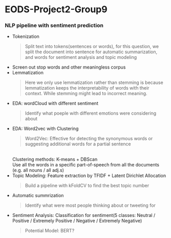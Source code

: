 # EODS-Project2-Group9

### NLP pipeline with sentiment prediction
* Tokenization
    > Split text into tokens(sentences or words), for this question, we split the document into sentence for automatic summarization, and words for sentiment analysis and topic modeling
* Screen out stop words and other meaningless corpus
* Lemmatization
    > Here we only use lemmatization rather than stemming is because lemmatization keeps the interpretability of words with their context. While stemming might lead to incorrect meaning. 
* EDA: wordCloud with different sentiment
    > Identify what poeple with different emotions were considering about
* EDA: Word2vec with Clustering
    > Word2Vec: Effective for detecting the synonymous words or suggesting additional words for a partial sentence
    <br>
    Clustering methods: K-means + DBScan
    <br>
    Use all the words in a specific part-of-speech from all the documents (e.g. all nouns / all adj.s)
* Topic Modeling: Feature extraction by TFIDF + Latent Dirichlet Allocation
    > Build a pipeline with kFoldCV to find the best topic number
* Automatic summrization
    > Identify what were most people thinking about or tweeting for
* Sentiment Analysis: Classification for sentiment(5 classes: Neutral / Positive / Extremely Positive / Negative / Extremely Negative)
    > Potential Model: BERT?
